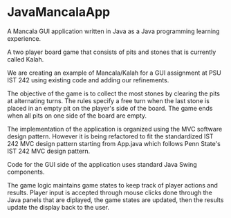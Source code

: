 JavaMancalaApp
==============

A Mancala GUI application written in Java as a Java programming learning experience.

A two player board game that consists of pits and stones that is currently called Kalah.

We are creating an example of Mancala/Kalah for a GUI assignment at PSU IST 242 using
existing code and adding our refinements.

The objective of the game is to collect the most stones by clearing the pits at alternating turns. The rules specify a free
turn when the last stone is placed in an empty pit on the player's side of the board. The game ends when all pits on one side of the board are empty.

The implementation of the application is organized using the MVC software design pattern. However it is being refactored to fit the standardized
IST 242 MVC design pattern starting from App.java which follows Penn State's IST 242 MVC design pattern.

Code for the GUI side 
of the application uses standard Java Swing components.

The game logic maintains game states to keep
track of player actions and results.  Player input is accepted through mouse clicks done through the Java panels 
that are diplayed, the game states are updated, then the results update the display back to the user.
